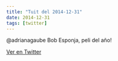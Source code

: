 ```yaml
---
title: "Tuit del 2014-12-31"
date: 2014-12-31
tags: [twitter]
---
```


@adrianagaube Bob Esponja, peli del año!



[Ver en Twitter](https://twitter.com/i/web/status/550345060383219713)
